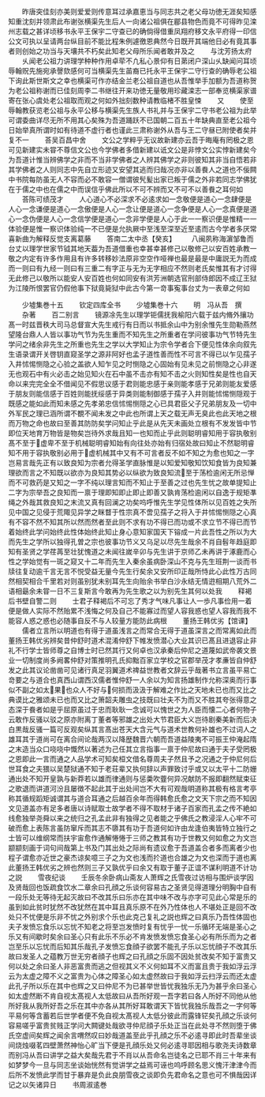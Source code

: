<!-- { "loadSidebar": true } -->
　　昨唐突佳刻亦美则爱爱则传意耳过承嘉恵当与同志共之老父母功徳无涯矣知感知重沈刻并领肃此布谢张横渠先生后人一向诸公祖俱在郿县物色而竟不可得昨见滦州志载之甚详顷移书永平王保宇二守查已的确倘得借重凤翔府移文永平府得一印信公文可执以呈请两台纵目前不能比程朱例遽徼恩典然今日既开其端他日必有竟其事者则创始之功当与天壤共不朽矣此知老父母所乐闻者敢并及之
　　与沈芳扬太府
　　乆闻老公祖力讲理学种种作用卓荦不凢私心景仰有日苐闭户深山乆缺闻问耳顷辱翰贶先施宛承謦欬感何可当横渠先生苖裔已托永平王保宇二守行查的确辱老公祖下询此斯世斯文之幸也横渠可作亦结金兰老公祖自道也从吾惟举手加额为吾道称贺为老公祖称谢而已佳刻周李二书继往开来功徳无量敬用珍藏滦志一部奉览横渠家谱寄在张心虞处老公祖取而观之何如外拙刻数种请教临楮不胜皇悚
　　又
　　使至辱翰教获览老公祖与永平公移与横渠先生族人书礼并与王保宇二守书老公祖为此举可谓委曲详尽无所不用其心矣殊为吾道踊跃不已国朝二百五十年缺典直至老公祖今日始举真所谓时如有待道不虚行者也谨此三肃称谢外从吾与王二守昼已附使者矣并复不一
　　荅吴百昌中舍
　　文公之学粹乎无议故新建亦云吾于晦庵有罔极之恩可见新建实未甞不尊信文公也今学佛者多借新建以诋文公是非悖文公实悖新建矣今为吾道计惟当辨佛学之非而不当非学佛者之人辨其佛学之非则彼知其非当自悟若非其学佛者之人则同志中先自立形迹又安望其逃而归哉况亦非以善飬人之道也不佞闗中书院每防虽无人不容而必不敢容一僧谓彼髠髪出家已叛于儒之外非若同志学佛犹在于儒之中也在儒之中而误信乎佛此所以不可不辨而又不可不以善飬之耳何如
　　荅陈可绩茂才
　　人心道心不必深求不必逺求如一念敬便是道心一念肆便是人心一念谦便是道心一念傲便是人心一念让便是道心一念争便是人心一念真便是道心一念伪便是人心一念信学便是道心一念非学便是人心于此一一察识便是惟精一一体验便是惟一察识体验纯一不已便是允执厥中至浅至深至近至逺而古今学者多厌常喜新曲为解释反觉支离葛藤
　　答南二太中丞【癸亥】
　　八闽夙称海濵邹鲁而台丈以理学世家节钺其地天葢为吾道借重也幸甚幸甚修己以敬修己以安百姓承教一敬之内定有许多作用且有许多转移妙法原非空空作哑禅也最是最是中庸説无为而成而一则曰有九经一则曰有三重二有字正与无为无字相应不然则老氏矣惟其有才讨得无此修己以敬所以能安人安百姓也何如同安有洪芳洲朝选官刑部侍郎因不成辽王狱为江陵所恨罢官仍假他事下狱竟毙狱中此古今第一竒事寃事台丈为一表章之何如






　　少墟集巻十五
　　钦定四库全书
　　少墟集巻十六
　　明　冯从吾　撰
　　杂著
　　百二别言
　　镜源凃先生以理学钜儒抚我榆阳六载于兹内脩外攘功髙一时兹晋秩大司马总督宣大先生戒行有日而以书抵余山中为别余惟先生勋勒燕然望隆台鼎人人皆以事功气节为先生重而不知先生之所重者在学问彼事功气节特先生学问之绪余非先生之所重也先生之学以大学知止为宗令学者合下便见性体余向叙先生语录谓开关啓钥直窥圣学之源非阿好也孟子道性善而性不可言不得已以乍见孺子入井怵惕恻隐之心验之盖欲人知乍见之时恻隐之心固始有见未见之前恻隐之心非遂无也观石中有火必击之始见知火在石中虽不击亦有知不击之火则知性矣是性也自天命以来完完全全不借闻见不假思议感于君则能忠感于亲则能孝感于兄弟则能友爱感于朋友则能信感于百姓则能抚绥感于异类则能制御感于孺子入井则能怵惕恻隠观于既感之能如此而知未感之先孝弟忠信怵惕恻隠之心已具君臣父子兄弟朋友及一切中外军民之理已涵所谓不覩不闻未发之中此也所谓上天之载无声无臭此也此天地之根而万物之命也故曰至善其防防矣学问知止乎此是从先天未画处立根有不发发皆中节即位天地育万物皆是物矣岂待外求哉且知一也知而止乎此则聪明睿知用于容执敬别髙不至于虚卑不至于机械聪明睿知始有向往处亦始有归宿处故曰知止不然聪明睿知不用于容执敬别必用于虚机械其中又有不可言者反不如不知之为愈也知之一字岂易言哉先正有以致良知为宗者允得圣学直脉惟是以知爱知敬知饮知食皆为良知兼理欲而言之不知既以欲亦为良知其势必以纵欲为致良知流至于荡检逾闲无所忌惮而不可救药是又知之一字不纯以理言知而不知止于至善之过也先生忧之故单提知止二字为宗举吾之良知而一禀于理即知即止即止即善又孰肯荡检逾闲以自逸于规矩凖绳之外哉其救良知之末流又真有回澜之功矣呜呼惟先生学见性体所以见百姓之失所见中国之见侵于荒陬见异学之眯瞀于性宗真不啻见孺子之将入于井怵惕恻隠之心真有不容不然不知其所以然而然者至此则不求有功不得已而功或不求立节不得已而节着始终此学问始终此性体始终此知止身心意知家国天下镕成一片此吾性之所以为大而先生之学所以独得孔曽之宗也彼事功节义又乌足以尽先生哉余不肖自髫年趋庭即知有圣贤之学荏苒至壮犹愧道之未闻往嵗辛卯与先生讲于京师乙未再讲于涿鹿而心性之学始觉有一斑之窥又十二年而先生入秦余虽病卧深山不克与先生班荆一谈而书牍往复动逾千言无言不悦受益无量今先生行矣余又安所印正哉所恃此心此性万古同然相契相合千里若对则虽别犹未别耳先生向贻余书举白沙永结无情逰相期八荒外二语相朂余未甞一日不三复斯言今敢再为先生歌之以为别先生其何以处我
　　释褐后书壁自警二则
　　士君子释褐后不可忘了秀才气味凡事让人一歩凡事俭用一着便是做人实际不然贻累不浅悔之何及自己不能寡过而望人容我惑也望人容我而我不能容人惑之惑也必随事自反不与人较量方能防此病根
　　董扬王韩优劣【馆课】
　　儒者立言所以明道也有得于道虽浅言之而常合无得于道虽深言之而常离如此而董扬王韩优劣辨矣昔仲舒时道术混淆仲舒下帷发愤潜心大业其识已髙且进退容止非礼不行学士皆师尊之自博士时已然其行又何卓也汉承秦后仲尼之道蔑如武帝袭文景业一切制度尚多阙畧仲舒对策推明孔氏抑黜百家立学校之官郡举茂才孝亷皆自仲舒发之此其议论凿凿可见诸行真足羽翼道术禆益世教者文辞云乎哉著书立言虽平易亡竒要之与道合也真西山谓西汉儒者惟仲舒一人余以为知言扬雄制作允称深奥而行事似不副之如太果也众人不好与何损而汲汲于解难之作比之天地未已也而又比之典谟比之雅颂未已也而又比之箫韶夫雕虫之技既曰壮夫不为而又不胜其夸张得意之态深于飬者如是乎屈原虽过于忠而耿耿一念诚可以愧世之为人臣而懐二心者何物子云敢作反骚以驳之原亦附离丁董者等邪雄之出处大节君臣大义岂待剧秦美新而后决白黒哉反骚一篇可反观矣纵其言髙出苍天大含元气与道术世教何补雄也不过词人之雄耳其于道尚可在离合间论哉两汉以降歴魏晋六朝而吾道益陵夷不可振王仲淹起隋之末造当众口哓哓中慨然以著述为己任其立言指事一禀于仲尼故曰通于夫子受罔极之恩即此一言而通之人品学术可知矣桓文借名尊周夫子然且予之况通之于仲尼何后世耳食之夫猥以吴楚狱通不知于老荘辈又执何辞以声罪致讨乎或又以太平十二防姗通出处不知开皇孰与新莽若以雄而律通则与惩羮吹虀何异况献防不报即翻然赋束征之歌退而讲道河汾且屡徴不起此其于出处间岂不大有可观哉明道称其极有格言考亭称其循规蹈矩诚谓其与道合耳通之后越百余年而得韩愈氏愈之文天下宗之而不知因文见道盖亦有足多者唐以诗赋取士故学者不得不取材于诸子百家而孔孟之传不絶如线愈独举尧舜以来之统归之孔孟此非有独得之见者能之乎佛氏之教浸淫人心牢不可破而愈上表陈言虽防窜斥而其志不隳其有功于吾道何如许由龙逢伯夷皆特立独行之士皆可以维纲常而扶宇宙愈作通解惓惓于三师之教其有功于世教又何如愈之为文岂颛颛刻画于词句间哉第上书及门其出处之际尚有遗议愈于吾道盖合者多而离者少也程子谓愈亦近世之豪杰谅矣噫三子之为文也浅而扵道也合雄之为文也深而于道也离此董扬王韩优劣之辨也然则三子又孰优乎曰余又有取于董子正谊不谋利明道不计功之説
　　雪夜纪谈
　　壬辰冬余卧病山斋友人萧辉之氏雪夜过访相与围炉谈学因及贤哉回也饭疏食饮水二章余曰孔顔之乐谈何容易古之圣贤见得道理分明胸中自有一段乐处无等待无起灭故曰不改其乐曰乐亦在其中味不改与亦字可见此心常是乐的虽到如此贫时犹然不改犹然在其中耳且真乐原不在外乃性体也人不堪处正是回不改处只不忧便是乐非不忧之外别求个乐也此克己复礼之説也辉之曰真乐乃吾性体固也夫子发愤忘食乐以忘忧不知老之将至岂发愤时复有忧乎一忧一乐循环无端是圣心之乐又有间歇时矣余曰圣心只有此乐不乐必不肯发愤发愤忘食圣心必有所乐而为之者岂至乐以忘忧而后知其乐哉孔子发愤忘食顔子欲罢不能孔子乐以忘忧顔子不改其乐故曰发圣人之蕴教万世无穷者顔子也辉之曰孔顔之乐固不因处贫改矣不知于富贵又何以处之余曰圣人非恶富贵而逃之但视其义不义何如耳不义而富且贵于我如浮云浮云为太虚之障不义之富贵为心体之障圣心如太虚然故曰于我如浮云扫浮云而还太虚此孔子所以乐在其中也辉之又曰仲尼不为已甚举世皆忧我独乐无乃为甚乎余曰圣心如太虚然断不肯自视太髙视人太低故曰从吾所好观一吾字若曰各人所好不同他从他所好我从我所好吾之乐在其中亦各从其所好耳敢谓天下皆忧我独乐哉吾之一字何等平易何等含蓄若后世学者便不免自视太髙视人太低分彼此而露锋铓矣孔顔之乐谈何容易嗟乎富贵贫贱正学问大闗键处哉欲寻仲尼顔子乐处正当在此处寻不然则堕于佛氏空虚间矣辉之闻余言喟然叹曰妙哉道盖至此乎孔顔之乐不必逺寻即此时吾辈坐谈间烧烛啜茗四壁萧然神怡心旷当下便是孔顔乐处又何必逺寻耶因相与歌尧夫诗数章而别冯从吾曰讲学之益大矣哉先君于不肖以从吾命名岂徒名之已耶不肖三十年来有如梦梦今一旦与同志坐谈始恍然有觉讲学之益焉可诬也呜呼顾名思义愧汗津津今而后所不发愤此学而甘于暴弃是负此良朋雪夜之谈即负先君命名之意也可不惧哉因详记之以矢诸异日
　　书周淑逺巻
